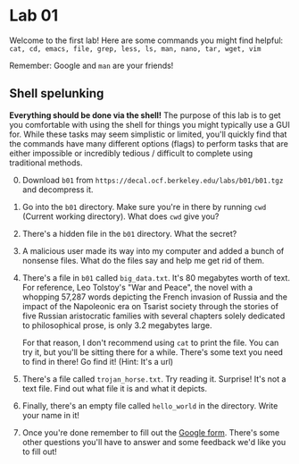 # Lab 01
Welcome to the first lab! Here are some commands you might find helpful:
`cat, cd, emacs, file, grep, less, ls, man, nano, tar, wget, vim`

Remember: Google and `man` are your friends!

## Shell spelunking
**Everything should be done via the shell!**
The purpose of this lab is to get you comfortable with using the shell for things you might typically use a GUI for. While these tasks may seem simplistic or limited, you'll quickly find that the commands have many different options (flags) to perform tasks that are either impossible or incredibly tedious / difficult to complete using traditional methods.

0. Download `b01` from `https://decal.ocf.berkeley.edu/labs/b01/b01.tgz` and decompress it.

1. Go into the `b01` directory. Make sure you're in there by running `cwd` (Current working directory). What does `cwd` give you?

2. There's a hidden file in the `b01` directory. What the secret?

3. A malicious user made its way into my computer and added a bunch of nonsense files. What do the files say and help me get rid of them. 

4. There's a file in `b01` called `big_data.txt`. It's 80 megabytes worth of text.  For reference, Leo Tolstoy's "War and Peace", the novel with a whopping 57,287 words depicting the French invasion of Russia and the impact of the Napoleonic era on Tsarist society through the stories of five Russian aristocratic families with several chapters solely dedicated to philosophical prose, is only 3.2 megabytes large. 
    
   For that reason, I don't recommend using `cat` to print the file. You can try it, but you'll be sitting there for a while. There's some text you need to find in there! Go find it! (Hint: It's a url)

5. There's a file called `trojan_horse.txt`. Try reading it. Surprise! It's not a text file.  Find out what file it is and what it depicts.

6. Finally, there's an empty file called `hello_world` in the directory. Write your name in it!

7. Once you're done remember to fill out the [Google form](https://goo.gl/forms/H7odCjvpDYslkvSb2). There's some other questions you'll have to answer and some feedback we'd like you to fill out!
